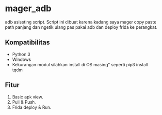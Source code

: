 # mager_adb
adb asissting script.
Script ini dibuat karena kadang saya mager copy paste path panjang dan ngetik ulang pas pakai adb dan deploy frida ke perangkat.

## Kompatibilitas
* Python 3
* Windows
* Kekurangan modul silahkan install di OS masing" seperti pip3 install tqdm

## Fitur
1. Basic apk view.
2. Pull & Push.
3. Frida deploy & Run.

